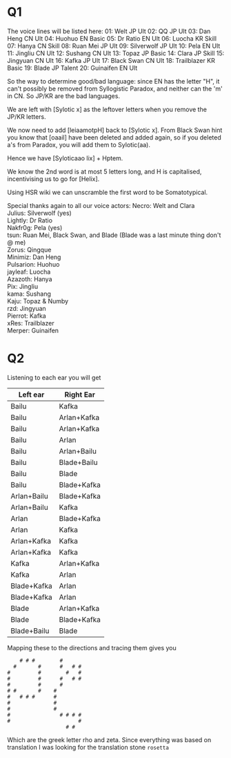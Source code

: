 # Q1

The voice lines will be listed here:
01: Welt JP Ult
02: QQ JP Ult
03: Dan Heng CN Ult
04: Huohuo EN Basic
05: Dr Ratio EN Ult
06: Luocha KR Skill
07: Hanya CN Skill
08: Ruan Mei JP Ult
09: Silverwolf JP Ult
10: Pela EN Ult
11: Jingliu CN Ult
12: Sushang CN Ult
13: Topaz JP Basic
14: Clara JP Skill
15: Jingyuan CN Ult
16: Kafka JP Ult
17: Black Swan CN Ult
18: Trailblazer KR Basic
19: Blade JP Talent
20: Guinaifen EN Ult

So the way to determine good/bad language: since EN has the letter "H", it can't possibly be removed from Syllogistic Paradox, and neither can the 'm' in CN. So JP/KR are the bad languages.

We are left with [Sylotic x] as the leftover letters when you remove the JP/KR letters.

We now need to add [leiaamotpH] back to [Sylotic x]. From Black Swan hint you know that [oaail] have been
deleted and added again, so if you deleted a's from Paradox, you will add them to Sylotic(aa).

Hence we have [Syloticaao lix] + Hptem.

We know the 2nd word is at most 5 letters long, and H is capitalised, incentivising us to go for [Helix].

Using HSR wiki we can unscramble the first word to be Somatotypical.

Special thanks again to all our voice actors:
Necro: Welt and Clara<br />
Julius: Silverwolf (yes)<br />
Lightly: Dr Ratio<br />
Nakfr0g: Pela (yes)<br />
tsun: Ruan Mei, Black Swan, and Blade (Blade was a last minute thing don't @ me)<br />
Zorus: Qingque<br />
Minimiz: Dan Heng<br />
Pulsarion: Huohuo<br />
jayleaf: Luocha<br />
Azazoth: Hanya<br />
Pix: Jingliu<br />
kama: Sushang<br />
Kaju: Topaz & Numby<br />
rzd: Jingyuan<br />
Pierrot: Kafka<br />
xRes: Trailblazer<br />
Merper: Guinaifen

# Q2

Listening to each ear you will get

| Left ear    | Right Ear   |
| ----------- | ----------- |
| Bailu       | Kafka       |
| Bailu       | Arlan+Kafka |
| Bailu       | Arlan+Kafka |
| Bailu       | Arlan       |
| Bailu       | Arlan+Bailu |
| Bailu       | Blade+Bailu |
| Bailu       | Blade       |
| Bailu       | Blade+Kafka |
| Arlan+Bailu | Blade+Kafka |
| Arlan+Bailu | Kafka       |
| Arlan       | Blade+Kafka |
| Arlan       | Kafka       |
| Arlan+Kafka | Kafka       |
| Arlan+Kafka | Kafka       |
| Kafka       | Arlan+Kafka |
| Kafka       | Arlan       |
| Blade+Kafka | Arlan       |
| Blade+Kafka | Arlan       |
| Blade       | Arlan+Kafka |
| Blade       | Blade+Kafka |
| Blade+Bailu | Blade       |

Mapping these to the directions and tracing them gives you

```
    # # #        #
  #       #      #   # #
#         #        #   #
#         #      #   # #
#         #      #
# #       #    #
#   # # #      #
#              #
#              #
#                # # # #
#                      #
                   # #
```

Which are the greek letter rho and zeta. Since everything was based on translation I was looking
for the translation stone `rosetta`
